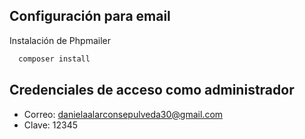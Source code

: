 ## Configuración para email
Instalación de Phpmailer
```bash
  composer install
```
    
## Credenciales de acceso como administrador
- Correo: danielaalarconsepulveda30@gmail.com
- Clave: 12345
